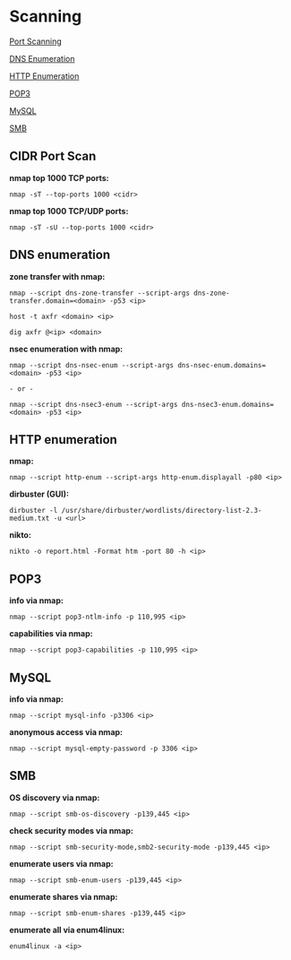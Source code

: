 # Scanning

[Port Scanning](#cidr-port-scan)

[DNS Enumeration](#dns-enumeration)

[HTTP Enumeration](#http-enumeration)

[POP3](#pop3)

[MySQL](#mysql)

[SMB](#smb)

## CIDR Port Scan

**nmap top 1000 TCP ports:**
```
nmap -sT --top-ports 1000 <cidr>
```

**nmap top 1000 TCP/UDP ports:**
```
nmap -sT -sU --top-ports 1000 <cidr>
```

## DNS enumeration

**zone transfer with nmap:**
```
nmap --script dns-zone-transfer --script-args dns-zone-transfer.domain=<domain> -p53 <ip>
```

```
host -t axfr <domain> <ip>
```

```
dig axfr @<ip> <domain>
```

**nsec enumeration with nmap:**
```
nmap --script dns-nsec-enum --script-args dns-nsec-enum.domains=<domain> -p53 <ip>

- or -

nmap --script dns-nsec3-enum --script-args dns-nsec3-enum.domains=<domain> -p53 <ip>
```

## HTTP enumeration

**nmap:**
```
nmap --script http-enum --script-args http-enum.displayall -p80 <ip>
```

**dirbuster (GUI):**
```
dirbuster -l /usr/share/dirbuster/wordlists/directory-list-2.3-medium.txt -u <url>
```

**nikto:**
```
nikto -o report.html -Format htm -port 80 -h <ip>
```

## POP3

**info via nmap:**
```
nmap --script pop3-ntlm-info -p 110,995 <ip>
```

**capabilities via nmap:**
```
nmap --script pop3-capabilities -p 110,995 <ip>
```

## MySQL

**info via nmap:**
```
nmap --script mysql-info -p3306 <ip>
```

**anonymous access via nmap:**
```
nmap --script mysql-empty-password -p 3306 <ip>
```

## SMB

**OS discovery via nmap:**
```
nmap --script smb-os-discovery -p139,445 <ip>
```

**check security modes via nmap:**
```
nmap --script smb-security-mode,smb2-security-mode -p139,445 <ip>
```

**enumerate users via nmap:**
```
nmap --script smb-enum-users -p139,445 <ip>
```

**enumerate shares via nmap:**
```
nmap --script smb-enum-shares -p139,445 <ip>
```

**enumerate all via enum4linux:**
```
enum4linux -a <ip>
```
